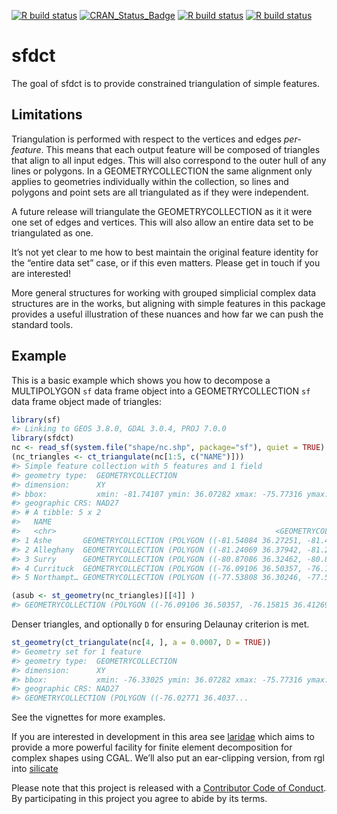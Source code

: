 
<!-- README.md is generated from README.Rmd. Please edit that file -->

<!-- badges: start -->

[![R build
status](https://github.com/hypertidy/sfdct/workflows/R-CMD-check/badge.svg)](https://github.com/hypertidy/sfdct/actions)
[![CRAN\_Status\_Badge](http://www.r-pkg.org/badges/version/sfdct)](https://cran.r-project.org/package=sfdct)
[![R build
status](https://github.com/hypertidy/sfdct/workflows/pkgdown/badge.svg)](https://github.com/hypertidy/sfdct/actions)
[![R build
status](https://github.com/hypertidy/sfdct/workflows/test-coverage/badge.svg)](https://github.com/hypertidy/sfdct/actions)
<!-- badges: end -->

# sfdct

The goal of sfdct is to provide constrained triangulation of simple
features.

## Limitations

Triangulation is performed with respect to the vertices and edges
*per-feature*. This means that each output feature will be composed of
triangles that align to all input edges. This will also correspond to
the outer hull of any lines or polygons. In a GEOMETRYCOLLECTION the
same alignment only applies to geometries individually within the
collection, so lines and polygons and point sets are all triangulated as
if they were independent.

A future release will triangulate the GEOMETRYCOLLECTION as it it were
one set of edges and vertices. This will also allow an entire data set
to be triangulated as one.

It’s not yet clear to me how to best maintain the original feature
identity for the “entire data set” case, or if this even matters. Please
get in touch if you are interested\!

More general structures for working with grouped simplicial complex data
structures are in the works, but aligning with simple features in this
package provides a useful illustration of these nuances and how far we
can push the standard tools.

## Example

This is a basic example which shows you how to decompose a MULTIPOLYGON
`sf` data frame object into a GEOMETRYCOLLECTION `sf` data frame object
made of triangles:

``` r
library(sf)
#> Linking to GEOS 3.8.0, GDAL 3.0.4, PROJ 7.0.0
library(sfdct)
nc <- read_sf(system.file("shape/nc.shp", package="sf"), quiet = TRUE)
(nc_triangles <- ct_triangulate(nc[1:5, c("NAME")]))
#> Simple feature collection with 5 features and 1 field
#> geometry type:  GEOMETRYCOLLECTION
#> dimension:      XY
#> bbox:           xmin: -81.74107 ymin: 36.07282 xmax: -75.77316 ymax: 36.58965
#> geographic CRS: NAD27
#> # A tibble: 5 x 2
#>   NAME                                                                  geometry
#>   <chr>                                                 <GEOMETRYCOLLECTION [°]>
#> 1 Ashe       GEOMETRYCOLLECTION (POLYGON ((-81.54084 36.27251, -81.47276 36.234…
#> 2 Alleghany  GEOMETRYCOLLECTION (POLYGON ((-81.24069 36.37942, -81.23989 36.365…
#> 3 Surry      GEOMETRYCOLLECTION (POLYGON ((-80.87086 36.32462, -80.87438 36.233…
#> 4 Currituck  GEOMETRYCOLLECTION (POLYGON ((-76.09106 36.50357, -76.15815 36.412…
#> 5 Northampt… GEOMETRYCOLLECTION (POLYGON ((-77.53808 36.30246, -77.58008 36.328…

(asub <- st_geometry(nc_triangles)[[4]] )
#> GEOMETRYCOLLECTION (POLYGON ((-76.09106 36.50357, -76.15815 36.41269, -76.09509 36.34892, -76.09106 36.50357)), POLYGON ((-76.15815 36.41269, -76.16093 36.3919, -76.09509 36.34892, -76.15815 36.41269)), POLYGON ((-76.09509 36.34892, -76.04395 36.35359, -76.00161 36.41891, -76.09509 36.34892)), POLYGON ((-76.00161 36.41891, -76.04395 36.35359, -76.01735 36.33773, -76.00161 36.41891)), POLYGON ((-75.95126 36.36547, -76.00161 36.41891, -76.01735 36.33773, -75.95126 36.36547)), POLYGON ((-76.01735 36.33773, -76.04395 36.35359, -76.03288 36.33598, -76.01735 36.33773)), POLYGON ((-76.09106 36.50357, -76.09509 36.34892, -76.00161 36.41891, -76.09106 36.50357)), POLYGON ((-76.16829 36.42709, -76.09106 36.50357, -76.1274 36.55716, -76.16829 36.42709)), POLYGON ((-76.16829 36.42709, -76.15815 36.41269, -76.09106 36.50357, -76.16829 36.42709)), POLYGON ((-76.1274 36.55716, -76.33025 36.55606, -76.16829 36.42709, -76.1274 36.55716)), POLYGON ((-76.09106 36.50357, -76.04596 36.55695, -76.1274 36.55716, -76.09106 36.50357)), POLYGON ((-76.02717 36.55672, -75.97629 36.51793, -75.99866 36.55665, -76.02717 36.55672)), POLYGON ((-76.00161 36.41891, -75.97607 36.43621, -76.09106 36.50357, -76.00161 36.41891)), POLYGON ((-76.03321 36.51437, -76.04596 36.55695, -76.09106 36.50357, -76.03321 36.51437)), POLYGON ((-75.95126 36.36547, -76.01735 36.33773, -76.00897 36.3196, -75.95126 36.36547)), POLYGON ((-75.95751 36.25945, -75.91376 36.2448, -75.94193 36.29434, -75.95751 36.25945)), POLYGON ((-75.94193 36.29434, -75.95126 36.36547, -76.00897 36.3196, -75.94193 36.29434)), POLYGON ((-75.92459 36.35095, -75.94193 36.29434, -75.91376 36.2448, -75.92459 36.35095)), POLYGON ((-75.80006 36.11282, -75.91376 36.2448, -75.85516 36.10567, -75.80006 36.11282)), POLYGON ((-75.95126 36.36547, -75.94193 36.29434, -75.92459 36.35095, -75.95126 36.36547)), POLYGON ((-75.85516 36.10567, -75.79885 36.07282, -75.80006 36.11282, -75.85516 36.10567)), POLYGON ((-75.87817 36.55587, -75.78317 36.22519, -75.77316 36.22926, -75.87817 36.55587)), POLYGON ((-75.91376 36.2448, -75.80006 36.11282, -75.92459 36.35095, -75.91376 36.2448)), POLYGON ((-75.97629 36.51793, -75.97728 36.47802, -75.9248 36.47398, -75.97629 36.51793)), POLYGON ((-75.97607 36.43621, -76.00161 36.41891, -75.96976 36.41512, -75.97607 36.43621)), POLYGON ((-75.78317 36.22519, -75.87817 36.55587, -75.90199 36.5562, -75.78317 36.22519)), POLYGON ((-75.9248 36.47398, -75.91192 36.54253, -75.97629 36.51793, -75.9248 36.47398)), POLYGON ((-75.95126 36.36547, -75.92459 36.35095, -75.92812 36.42324, -75.95126 36.36547)), POLYGON ((-75.91192 36.54253, -75.99866 36.55665, -75.97629 36.51793, -75.91192 36.54253)))
```

Denser triangles, and optionally `D` for ensuring Delaunay criterion is
met.

``` r
st_geometry(ct_triangulate(nc[4, ], a = 0.0007, D = TRUE))
#> Geometry set for 1 feature 
#> geometry type:  GEOMETRYCOLLECTION
#> dimension:      XY
#> bbox:           xmin: -76.33025 ymin: 36.07282 xmax: -75.77316 ymax: 36.55716
#> geographic CRS: NAD27
#> GEOMETRYCOLLECTION (POLYGON ((-76.02771 36.4037...
```

See the vignettes for more examples.

If you are interested in development in this area see
[laridae](https://github.com/hypertidy/laridae) which aims to provide a
more powerful facility for finite element decomposition for complex
shapes using CGAL. We’ll also put an ear-clipping version, from rgl into
[silicate](https://github.com/hypertidy/silicate)

Please note that this project is released with a [Contributor Code of
Conduct](CONDUCT.md). By participating in this project you agree to
abide by its terms.
